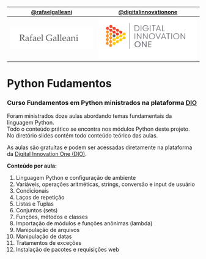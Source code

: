 [@rafaelgalleani](https://www.youtube.com/c/RafaelGalleani)            |  [@digitalinnovationone](https://digitalinnovation.one/)
:-------------------------:|:-------------------------:
![](images/galleani.png)  |  ![](images/dio.png)

# Python Fudamentos

### Curso Fundamentos em Python ministrados na plataforma [DIO](https://digitalinnovation.one/)

Foram ministrados doze aulas abordando temas fundamentais da linguagem Python.   
Todo o conteúdo prático se encontra nos módulos Python deste projeto.  
No diretório slides contém todo conteúdo teórico das aulas.  

As aulas são gratuítas e podem ser acessadas diretamente na plataforma da [Digital Innovation One (DIO)](https://digitalinnovation.one/).

**Conteúdo por aula:**

1. Linguagem Python e configuração de ambiente
2. Variáveis, operações aritméticas, strings, conversão e input de usuário
3. Condicionais
4. Laços de repetição
5. Listas e Tuplas
6. Conjuntos (sets)
7. Funções, métodos e classes
8. Importação de módulos e funções anônimas (lambda)
9. Manipulação de arquivos
10. Manipulação de datas
11. Tratamentos de exceções
12. Instalação de pacotes e requisições web
